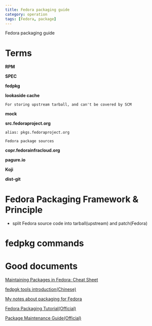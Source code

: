 ```yaml
---
title: Fedora packaging guide
category: operation
tags: [Fedora, package]
---
```


Fedora packaging guide

# **Terms**

**RPM**

**SPEC**

**fedpkg**

**lookaside cache**

    For storing upstream tarball, and can't be covered by SCM

**mock**

**src.fedoraproject.org**

    alias: pkgs.fedoraproject.org
    
    Fedora package sources

**copr.fedorainfracloud.org**

**pagure.io**

**Koji**

**dist-git**

# **Fedora Packaging Framework & Principle**

- split Fedora source code into tarball(upstream) and patch(Fedora)


# **fedpkg commands**


# **Good documents**

[Maintaining Packages in Fedora: Cheat Sheet](https://github.com/i386x/pubdocs/blob/main/fedpkg-HOWTO.md)

[fedpgk tools introduction(Chinese)](https://blog.csdn.net/renajia/article/details/45840545)

[My notes about packaging for Fedora](https://lenkaseg.github.io/packaging/)

[Fedora Packaging Tutorial(Official)](https://docs.fedoraproject.org/en-US/package-maintainers/Packaging_Tutorial/)

[Package Maintenance Guide(Official)](https://docs.fedoraproject.org/en-US/package-maintainers/Package_Maintenance_Guide/)

